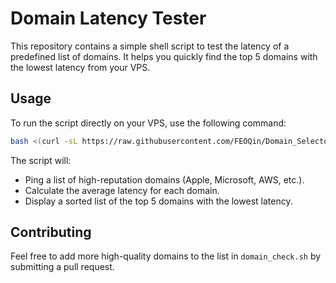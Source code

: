 # Domain Latency Tester

This repository contains a simple shell script to test the latency of a predefined list of domains. It helps you quickly find the top 5 domains with the lowest latency from your VPS.

## Usage

To run the script directly on your VPS, use the following command:

```bash
bash <(curl -sL https://raw.githubusercontent.com/FEOQin/Domain_Selector/main/domain_check.sh)
```

The script will:
- Ping a list of high-reputation domains (Apple, Microsoft, AWS, etc.).
- Calculate the average latency for each domain.
- Display a sorted list of the top 5 domains with the lowest latency.

## Contributing

Feel free to add more high-quality domains to the list in `domain_check.sh` by submitting a pull request.

